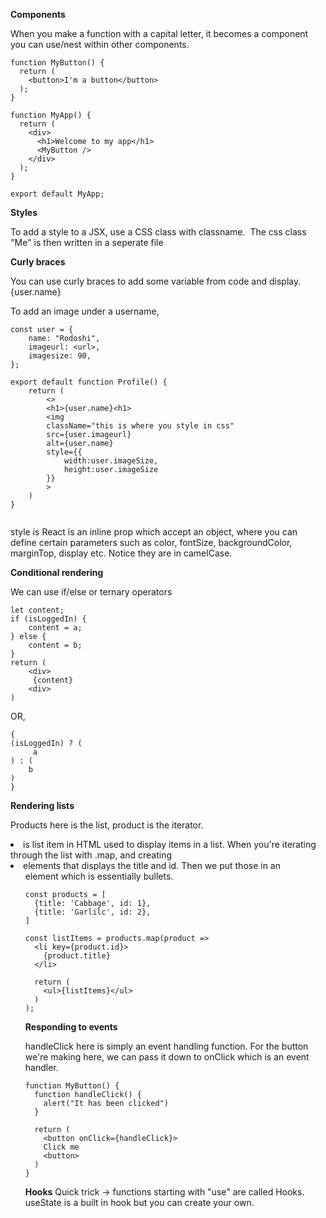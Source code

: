 **Components**

When you make a function with a capital letter, it becomes a component you can use/nest within other components. 

```
function MyButton() {
  return (
    <button>I'm a button</button>
  ); 
}

function MyApp() {
  return (
    <div>
      <h1>Welcome to my app</h1>
      <MyButton />
    </div>
  ); 
}

export default MyApp; 
```

**Styles**

To add a style to a JSX, use a CSS class with classname. <img className="Me">
The css class "Me" is then written in a seperate file 

**Curly braces**

You can use curly braces to add some variable from code and display. {user.name}

To add an image under a username, 

```
const user = {
    name: "Rodoshi", 
    imageurl: <url>, 
    imagesize: 90, 
}; 

export default function Profile() {
    return (
        <>
        <h1>{user.name}<h1>
        <img
        className="this is where you style in css"
        src={user.imageurl}
        alt={user.name}
        style={{
            width:user.imageSize, 
            height:user.imageSize
        }}
        >
    )
}


```

style is React is an inline prop which accept an object, where you can define certain parameters such as 
color, fontSize, backgroundColor, marginTop, display etc. Notice they are in camelCase. 

**Conditional rendering**

We can use if/else or ternary operators 

```
let content; 
if (isLoggedIn) {
    content = a; 
} else {
    content = b; 
}
return (
    <div>
     {content}
    <div>
)
```
OR, 

```
{
(isLoggedIn) ? (
     a
) : (
    b 
)
} 
``` 

**Rendering lists**

Products here is the list, product is the iterator. 
<li> is list item in HTML used to display items in a list. When you're iterating through the list with .map, and creating <li> elements that displays the title and id. Then we put those in an <ul> element which is essentially bullets. 



```
const products = [
  {title: 'Cabbage', id: 1}, 
  {title: 'Garlilc', id: 2}, 
]

const listItems = products.map(product => 
  <li key={product.id}>
    {product.title}
  </li>

  return (
    <ul>{listItems}</ul>
  )
); 
```

**Responding to events**

handleClick here is simply an event handling function. For the button we're making here, we can 
pass it down to onClick which is an event handler. 

```
function MyButton() {
  function handleClick() {
    alert("It has been clicked")
  }

  return (
    <button onClick={handleClick}>
    Click me
    <button>
  )
}
```

**Hooks**
Quick trick -> functions starting with "use" are called Hooks. useState is a built in hook but you can create your own. 



